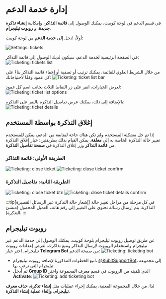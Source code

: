 # إدارة خدمة الدعم

في قسم الدعم في لوحة کوبیت، يمكنك الوصول إلى **قائمة التذاكر**، وإمكانية **إنشاء تذكرة جديدة**، و **روبوت تيليجرام**.

أولاً، ادخل إلى **خدمة الدعم** من لوحة کوبیت:

![Settings: tickets](ticketing.png)

في الصفحة الرئيسية لخدمة الدعم، سيكون لديك الوصول إلى قائمة التذاكر:
![Ticketing: tickets list](tickets-list.png)

من خلال الشريط العلوي للقائمة، يمكنك ترتيب أو تصفية أو إخفاء قائمة التذاكر بناءً على كل عمود وفقًا لاحتياجاتك:
![Ticketing: ticket list bar](ticket-list-bar.png)

لعرض الخيارات، انقر على زر النقاط الثلاث بجانب اسم كل عمود:
![Ticketing: ticket list options](ticket-list-options.png)

بالإضافة إلى ذلك، يمكنك عرض تفاصيل التذكرة بالنقر على التذكرة:
![Ticketing: ticket details](ticket-details.png)

## إغلاق التذكرة بواسطة المستخدم

إذا تم حل مشكلة المستخدم ولم تكن هناك حاجة لمتابعة من الدعم، يمكن للمستخدم تغيير حالة التذكرة الخاصة به إلى **مغلقة**. يمكن القيام بذلك بطريقتين: خيار إغلاق التذكرة من **قائمة التذاكر** وزر إغلاق التذكرة في **صفحة تفاصيل التذكرة**.

### الطريقة الأولى: قائمة التذاكر

![Ticketing: close ticket](close-ticket.png)
![Ticketing: close ticket confirm](close-ticket-confirm.png)

### الطريقة الثانية: تفاصيل التذكرة

![Ticketing: close ticket btn](close-ticket-btn.png)
![Ticketing: close ticket details confirm](close-ticket-details-confirm.png)

:::tip[إشعار حالة التذكرة عبر الرسائل القصيرة]
في كل مرحلة من مراحل تغيير حالة التذكرة، يتم إرسال رسالة تحتوي على التغيير إلى رقم هاتف العميل المحمول (منشئ التذكرة).
:::

## روبوت تيليجرام

عن طريق توصيل روبوت تيليجرام بلوحة کوبیت، يمكنك الوصول إلى خدمة الدعم عبر تيليجرام واستخدام الروبوت لإرسال التذاكر وتتبع تذاكرك.
لعرض إعدادات روبوت تيليجرام، اختر خيار **Telegram Bot** من صفحة الدعم:
![Ticketing: ticketing bot](ticketing-bot.png)

- اتبع الخطوات المذكورة لإضافة روبوت تيليجرام، [@KubitSupportBot](https://t.me/KubitSupportBot)، إلى مجموعة تيليجرام التي ترغب بها.
- ثم أدخل **Group ID** الذي تلقيته من الروبوت في قسم معرف المجموعة واختر **Activate**:
  ![Ticketing: add ticketing bot](add-ticketing-bot.png)

لذا، من خلال المجموعة المعنية، يمكنك إجراء عمليات مثل **إنشاء تذكرة**، **حذف معرف تيليجرام**، **وإلغاء عملية إنشاء التذكرة**.
